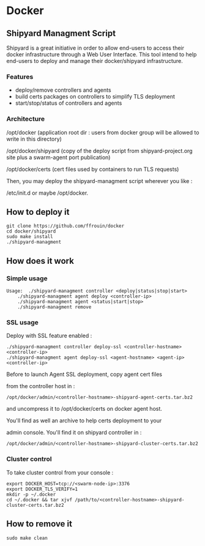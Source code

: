 # Docker

## Shipyard Managment Script
Shipyard is a great initiative in order to allow end-users to access
their docker infrastructure through a Web User Interface. This tool
intend to help end-users to deploy and manage their docker/shipyard
infrastructure.

### Features
* deploy/remove controllers and agents
* build certs packages on controllers to simplify TLS deployment
* start/stop/status of controllers and agents

### Architecture
/opt/docker (application root dir : users from docker group will
be allowed to write in this directory)

/opt/docker/shipyard (copy of the deploy script from shipyard-project.org
site plus a swarm-agent port publication)

/opt/docker/certs (cert files used by containers to run TLS requests)

Then, you may deploy the shipyard-managment script wherever you like :

/etc/init.d or maybe /opt/docker.

## How to deploy it

	git clone https://github.com/ffrouin/docker
	cd docker/shipyard
	sudo make install
	./shipyard-managment

## How does it work

### Simple usage

	Usage:  ./shipyard-managment controller <deploy|status|stop|start>
		./shipyard-managment agent deploy <controller-ip>
		./shipyard-managment agent <status|start|stop>
		./shipyard-managment remove

### SSL usage

Deploy with SSL feature enabled :

	./shipyard-managment controller deploy-ssl <controller-hostname> <controller-ip>
	./shipyard-managment agent deploy-ssl <agent-hostname> <agent-ip> <controller-ip>

Before to launch Agent SSL deployment, copy agent cert files

from the controller host in :

	/opt/docker/admin/<controller-hostname>-shipyard-agent-certs.tar.bz2

and uncompress it to /opt/docker/certs on docker agent host.

You'll find as well an archive to help certs deployment to your

admin console. You'll find it on shipyard controller in :

	/opt/docker/admin/<controller-hostname>-shipyard-cluster-certs.tar.bz2

### Cluster control

To take cluster control from your console :

	export DOCKER_HOST=tcp://<swarm-node-ip>:3376
	export DOCKER_TLS_VERIFY=1
	mkdir -p ~/.docker
	cd ~/.docker && tar xjvf /path/to/<controller-hostname>-shipyard-cluster-certs.tar.bz2

## How to remove it

	sudo make clean
